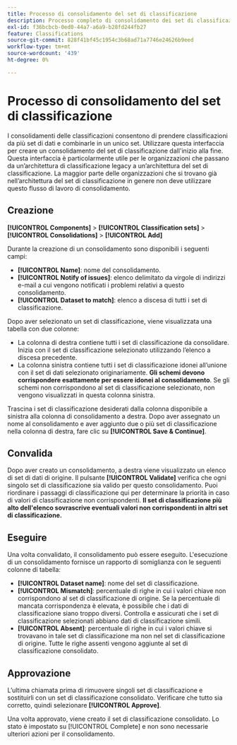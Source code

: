 ```yaml
---
title: Processo di consolidamento del set di classificazione
description: Processo completo di consolidamento dei set di classificazione.
exl-id: f36bcbcb-0ed0-44a7-a6a9-b28fd244fb27
feature: Classifications
source-git-commit: 828f41bf45c1954c3b68ad71a7746e24626b9eed
workflow-type: tm+mt
source-wordcount: '439'
ht-degree: 0%

---
```


# Processo di consolidamento del set di classificazione

I consolidamenti delle classificazioni consentono di prendere classificazioni da più set di dati e combinarle in un unico set. Utilizzare questa interfaccia per creare un consolidamento del set di classificazione dall&#39;inizio alla fine. Questa interfaccia è particolarmente utile per le organizzazioni che passano da un’architettura di classificazione legacy a un’architettura del set di classificazione. La maggior parte delle organizzazioni che si trovano già nell’architettura del set di classificazione in genere non deve utilizzare questo flusso di lavoro di consolidamento.

## Creazione

**[!UICONTROL Components]** > **[!UICONTROL Classification sets]** > **[!UICONTROL Consolidations]** > **[!UICONTROL Add]**

Durante la creazione di un consolidamento sono disponibili i seguenti campi:

* **[!UICONTROL Name]**: nome del consolidamento.
* **[!UICONTROL Notify of issues]**: elenco delimitato da virgole di indirizzi e-mail a cui vengono notificati i problemi relativi a questo consolidamento.
* **[!UICONTROL Dataset to match]**: elenco a discesa di tutti i set di classificazione.

Dopo aver selezionato un set di classificazione, viene visualizzata una tabella con due colonne:

* La colonna di destra contiene tutti i set di classificazione da consolidare. Inizia con il set di classificazione selezionato utilizzando l’elenco a discesa precedente.
* La colonna sinistra contiene tutti i set di classificazione idonei all’unione con il set di dati selezionato originariamente. **Gli schemi devono corrispondere esattamente per essere idonei al consolidamento**. Se gli schemi non corrispondono al set di classificazione selezionato, non vengono visualizzati in questa colonna sinistra.

Trascina i set di classificazione desiderati dalla colonna disponibile a sinistra alla colonna di consolidamento a destra. Dopo aver assegnato un nome al consolidamento e aver aggiunto due o più set di classificazione nella colonna di destra, fare clic su **[!UICONTROL Save & Continue]**.

## Convalida

Dopo aver creato un consolidamento, a destra viene visualizzato un elenco di set di dati di origine. Il pulsante **[!UICONTROL Validate]** verifica che ogni singolo set di classificazione sia valido per questo consolidamento. Puoi riordinare i passaggi di classificazione qui per determinare la priorità in caso di valori di classificazione non corrispondenti. **Il set di classificazione più alto dell&#39;elenco sovrascrive eventuali valori non corrispondenti in altri set di classificazione.**

## Eseguire

Una volta convalidato, il consolidamento può essere eseguito. L&#39;esecuzione di un consolidamento fornisce un rapporto di somiglianza con le seguenti colonne di tabella:

* **[!UICONTROL Dataset name]**: nome del set di classificazione.
* **[!UICONTROL Mismatch]**: percentuale di righe in cui i valori chiave non corrispondono al set di classificazione di origine. Se la percentuale di mancata corrispondenza è elevata, è possibile che i dati di classificazione siano troppo diversi. Controlla e assicurati che i set di classificazione selezionati abbiano dati di classificazione simili.
* **[!UICONTROL Absent]**: percentuale di righe in cui i valori chiave si trovavano in tale set di classificazione ma non nel set di classificazione di origine. Tutte le righe assenti vengono aggiunte al set di classificazione consolidato.

## Approvazione

L’ultima chiamata prima di rimuovere singoli set di classificazione e sostituirli con un set di classificazione consolidato. Verificare che tutto sia corretto, quindi selezionare **[!UICONTROL Approve]**.

Una volta approvato, viene creato il set di classificazione consolidato. Lo stato è impostato su [!UICONTROL Complete] e non sono necessarie ulteriori azioni per il consolidamento.
